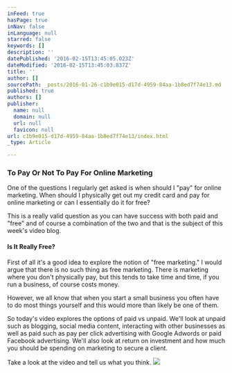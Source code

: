 ```yaml
---
inFeed: true
hasPage: true
inNav: false
inLanguage: null
starred: false
keywords: []
description: ''
datePublished: '2016-02-15T13:45:05.023Z'
dateModified: '2016-02-15T13:45:03.837Z'
title: ''
author: []
sourcePath: _posts/2016-01-26-c1b9e015-d17d-4959-84aa-1b8ed7f74e13.md
published: true
authors: []
publisher:
  name: null
  domain: null
  url: null
  favicon: null
url: c1b9e015-d17d-4959-84aa-1b8ed7f74e13/index.html
_type: Article

---
```

### To Pay Or Not To Pay For Online Marketing

One of the questions I regularly get asked is when should I "pay" for online marketing. When should I physically get out my credit card and pay for online marketing or can I essentially do it for free?

This is a really valid question as you can have success with both paid and "free" and of course a combination of the two and that is the subject of this week's video blog.

#### Is It Really Free?

First of all it's a good idea to explore the notion of "free marketing." I would argue that there is no such thing as free marketing. There is marketing where you don't physically pay, but this tends to take time and time, if you run a business, of course costs money.

However, we all know that when you start a small business you often have to do most things yourself and this would more than likely be one of them.

So today's video explores the options of paid vs unpaid. We'll look at unpaid such as blogging, social media content, interacting with other businesses as well as paid such as pay per click advertising with Google Adwords or paid Facebook advertising. We'll also look at return on investment and how much you should be spending on marketing to secure a client.

Take a look at the video and tell us what you think.
![](https://s3-us-west-2.amazonaws.com/the-grid-img/p/4a24711db50a5b1746ce9d3404ee47d97380e54e.jpg)